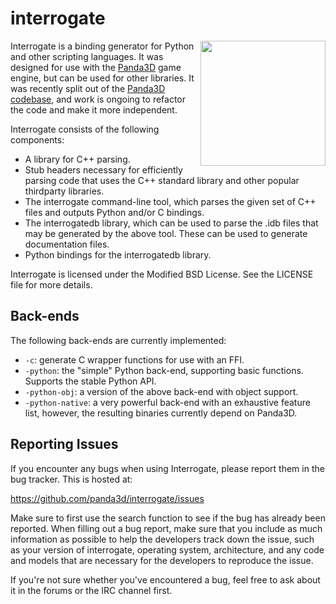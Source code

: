 interrogate
===========

<img src="https://avatars2.githubusercontent.com/u/590956?v=3&s=500" align="right" width="200" />

Interrogate is a binding generator for Python and other scripting languages.
It was designed for use with the [Panda3D](https://www.panda3d.org/) game
engine, but can be used for other libraries.  It was recently split out of the
[Panda3D codebase](https://github.com/panda3d/panda3d), and work is ongoing to
refactor the code and make it more independent.

Interrogate consists of the following components:

- A library for C++ parsing.
- Stub headers necessary for efficiently parsing code that uses the C++
  standard library and other popular thirdparty libraries.
- The interrogate command-line tool, which parses the given set of C++ files
  and outputs Python and/or C bindings.
- The interrogatedb library, which can be used to parse the .idb files that
  may be generated by the above tool.  These can be used to generate
  documentation files.
- Python bindings for the interrogatedb library.

Interrogate is licensed under the Modified BSD License.  See the LICENSE file
for more details.

Back-ends
---------

The following back-ends are currently implemented:

- `-c`: generate C wrapper functions for use with an FFI.
- `-python`: the "simple" Python back-end, supporting basic functions.
  Supports the stable Python API.
- `-python-obj`: a version of the above back-end with object support.
- `-python-native`: a very powerful back-end with an exhaustive feature list,
  however, the resulting binaries currently depend on Panda3D.

Reporting Issues
----------------

If you encounter any bugs when using Interrogate, please report them in the
bug tracker.  This is hosted at:

  https://github.com/panda3d/interrogate/issues

Make sure to first use the search function to see if the bug has already been
reported.  When filling out a bug report, make sure that you include as much
information as possible to help the developers track down the issue, such as
your version of interrogate, operating system, architecture, and any code and
models that are necessary for the developers to reproduce the issue.

If you're not sure whether you've encountered a bug, feel free to ask about
it in the forums or the IRC channel first.
